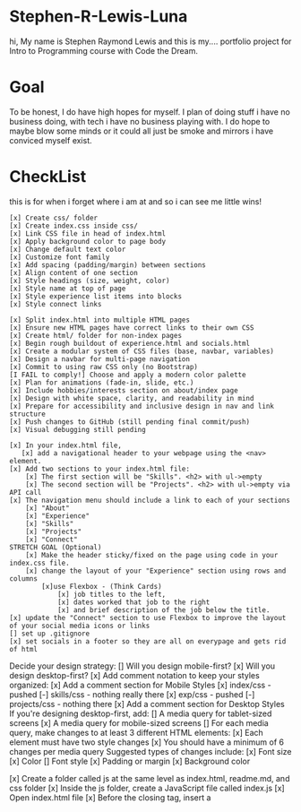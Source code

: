 # Stephen-R-Lewis-Luna
hi, My name is Stephen Raymond Lewis and this is my....
portfolio project for Intro to Programming course with Code the Dream.

# Goal
To be honest, I do have high hopes for myself. I plan of doing stuff i have no business doing,
with tech i have no business playing with. I do hope to maybe blow some minds or it could all 
just be smoke and mirrors i have conviced myself exist.

# CheckList
this is for when i forget where i am at and so i can see me little wins!

    [x] Create css/ folder
    [x] Create index.css inside css/
    [x] Link CSS file in head of index.html
    [x] Apply background color to page body
    [x] Change default text color
    [x] Customize font family
    [x] Add spacing (padding/margin) between sections
    [x] Align content of one section
    [x] Style headings (size, weight, color)
    [x] Style name at top of page
    [x] Style experience list items into blocks
    [x] Style connect links
    
    [x] Split index.html into multiple HTML pages
    [x] Ensure new HTML pages have correct links to their own CSS
    [x] Create html/ folder for non-index pages
    [x] Begin rough buildout of experience.html and socials.html
    [x] Create a modular system of CSS files (base, navbar, variables)
    [x] Design a navbar for multi-page navigation
    [x] Commit to using raw CSS only (no Bootstrap)
    [I FAIL to comply!] Choose and apply a modern color palette
    [x] Plan for animations (fade-in, slide, etc.)
    [x] Include hobbies/interests section on about/index page
    [x] Design with white space, clarity, and readability in mind
    [x] Prepare for accessibility and inclusive design in nav and link structure
    [x] Push changes to GitHub (still pending final commit/push)
    [x] Visual debugging still pending

    [x] In your index.html file, 
       [x] add a navigational header to your webpage using the <nav> element.
    [x] Add two sections to your index.html file:
        [x] The first section will be "Skills". <h2> with ul->empty 
        [x] The second section will be "Projects". <h2> with ul->empty via API call
    [x] The navigation menu should include a link to each of your sections
        [x] "About" 
        [x] "Experience"
        [x] "Skills"
        [x] "Projects"
        [x] "Connect"
    STRETCH GOAL (Optional) 
        [x] Make the header sticky/fixed on the page using code in your index.css file.
        [x] change the layout of your "Experience" section using rows and columns
            [x]use Flexbox - (Think Cards)
                [x] job titles to the left, 
                [x] dates worked that job to the right
                [x] and brief description of the job below the title.
    [x] update the "Connect" section to use Flexbox to improve the layout of your social media icons or links
    [] set up .gitignore
    [x] set socials in a footer so they are all on everypage and gets rid of html

Decide your design strategy:
    [] Will you design mobile-first?
    [x] Will you design desktop-first?
[x] Add comment notation to keep your styles organized:
[x] Add a comment section for Mobile Styles
    [x] index/css - pushed
    [-] skills/css - nothing really there
    [x] exp/css - pushed
    [-] projects/css - nothing there
[x] Add a comment section for Desktop Styles
If you're designing desktop-first, add:
    [] A media query for tablet-sized screens
    [x] A media query for mobile-sized screens
[] For each media query, make changes to at least 3 different HTML elements:
[x] Each element must have two style changes
[x] You should have a minimum of 6 changes per media query
Suggested types of changes include:
    [x] Font size
    [x] Color
    [] Font style
    [x] Padding or margin
    [x] Background color


[x] Create a folder called js at the same level as index.html, readme.md, and css folder
[x] Inside the js folder, create a JavaScript file called index.js
[x] Open index.html file
[x] Before the closing </body> tag, insert a <script> element with a src attribute that specifies the relative path to js/index.js

[x] Save and open index.html in your browser (or use live extension in VSCode)
[x] In index.js, use DOM manipulation to add a footer element to index.html
[x] Create a variable today and assign it a new Date object
[x] Create a variable thisYear and assign it the current year using getFullYear
[x] Create a variable footer and assign it the footer element using DOM selection
[x] Create a variable copyright and use it to create a new <p> element
[x] Set the innerHTML of copyright to display your name and the current year (include © for stretch goal)
[x] Append the copyright element to the footer
[x] In index.html, above the "Connect" section, add a new <section> element with id="skills"
[x] Inside the new section, add an <h2> element with text "Skills"
[x] After the <h2> element, add an empty unordered list <ul>
[x] In index.js, create an array skills containing your technical skills
[x] Create a variable skillsSection and select the skills section by id
[x] Create a variable skillsList and select the <ul> inside skillsSection
[x] Create a for loop to iterate over the skills array
[x] Inside the loop, create a variable skill to make a new <li> element
[x] Set the inner text of skill to the current array element
[x] Append the skill element to skillsList
[x] In index.css, use flexbox or grid to organize and style the list of skills (include adjustments in media queries)



[x] Open your index.html file
[x] Above the <footer> element, add an empty <section> element
[x] Inside the new <section> element, create a level-two heading that says "Leave a Message"
[x] After the heading, create an HTML <form> element with a name attribute that equals "leave_message"
[x] Inside the <form> element, add the following:
[x] <input> element with attributes: type "text", name "usersName", and required true
[x] <input> element with attributes: type "email", name "usersEmail", and required true
[x]  section
[x]      h2
[x]      form
[x]          label (name, email)
[x]          input (name, email)
[x] <textarea> element with attributes: name "usersMessage" and required true 
[x] <button> element that says "Submit" and has type attribute equal to "submit" 
[x] Each form field should also have a corresponding <label> element (Optional) Use <br> elements to stack the form fields 
[x] Save and refresh your browser (or just check your browser for changes if using live extension) 
[x] Add navigation to the message form: Add a link in your <nav> section that takes the user to the 'Leave a Message' section when clicked
[x] After the <section> element from the previous step, create a new <section> element with an id of "messages"
[x] Inside that element, create a level-two heading that says "Messages"
[x] After the heading, add an empty unordered list (<ul>) element
[x] Save and refresh your browser (or just check your browser for changes if using live extension)

[x] Open your index.js file and start at the bottom
[x] Create a variable named messageForm that uses "DOM Selection" to select the "leave_message" form by name attribute
[x] Add an event listener to the messageForm element that handles the "submit" event hint: addEventListener method
[x] Inside the callback function for your event listener, create three new variables (one for each of the three form fields) and retrieve the value from the event hint: event.target is the form, event.target.usersName is the first input element
[x] Inside the callback function for your event listener, add a console.log statement to log the three variables you created in the previous step
[x] Save and refresh your browser (or just check your browser for changes if using live extension)
[x] Open the console in your browser if you haven't already by either right clicking on your page and select "Inspect" or by using the menu bar to open the Developer tools.
[x] Fill out the HTML form in your browser and hit "Submit"
[x] Note: at this point, you should notice that the browser is refreshing automatically when you submit your form which is not the desired behavior
[x] Inside the callback function, above the other code you just wrote, add a new line to prevent the default refreshing behavior of the "submit" event hint: preventDefault method
[x] Save and refresh your browser (or just check your browser for changes if using live extension)
[x] Fill out the HTML form in your browser and hit "Submit"
[x] You should see that the page does not refresh and your values are logged in the console
[x] Note: at this point, you should notice that the form is submitting properly but the form fields are not reset after submit
[x] Inside the callback function, on the very last line, add a new line of code to clear the form hint: reset method
[x] Save and refresh your browser (or just check your browser for changes if using live extension)
[x] Create a variable named messageSection and use "DOM Selection" to select the #messages section by id
[x] Create a variable named messageList and use "DOM Selection" to query the messageSection (instead of the entire document) to find the <ul> element
[x] Create a variable named newMessage that makes a new list item (li) element

[x] <a> element that displays the "usersName" and is a clickable link to the "usersEmail" (hint: use the mailto: prefix)
[x] <span> element that displays the "usersMessage"
[x] Create a variable named removeButton that makes a new <button> element
    [x] Set the inner text to "remove"
    [x] Set the type attribute to "button"
    [x] Add an event listener to the removeButton element that handles the "click" event
[x] Inside the callback function, create a variable named entry that finds the button's parent element using DOM Traversal (hint: parentNode property)
[x] Remove the entry element from the DOM (hint: remove method)
[x] Append the removeButton to the newMessage element
[x] hint: appendChild method
[x] Append the newMessage to the messageList element
[x] Save and refresh your browser (or just check your browser for changes if using live extension)
[x] Style your Message Form
[x] Open your index.css file
[x] Style your message form fields and buttons keeping in mind:
[x] adequate spacing so form fields aren't crowded
[x] appropriate sizing in media queries so a user on a mobile device can easily touch/tap into the fields to type
[x] button sizing to accommodate click and touch/tap interactions

[x] (Optional) Hide the #messages section, including the Messages header, when the list is empty
[] (Optional) Create an "edit" button for each message entry that allows the user to input a new/modified message

[x] spacing on experience page for cards looks a little off, set media query 
[x] footer js above things in the html in the inspect is driving me nut, locate and fix!
[] set scroll for message block in list incase of long message
    [] messages stay one line and have "..." for trail off on long messages.
    [] create button that pulls up full message in a modal to read
        [] can make for edit and populational read, 
        [] for edit just reshow modal and populate with the mesage info?
